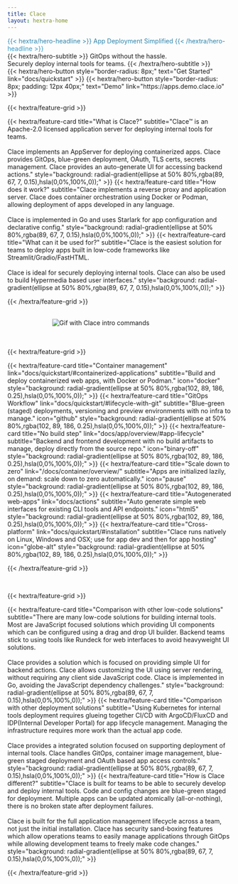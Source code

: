 ```yaml
---
title: Clace
layout: hextra-home
---
```


<div class="hx-mt-6 hx-mb-6" style="background: #277A9F; background: linear-gradient(180deg, #277A9F, #359ece); color: transparent; background-clip: text; -webkit-background-clip: text;">
{{< hextra/hero-headline >}}
  App Deployment Simplified
{{< /hextra/hero-headline >}}
</div>

<div class="hx-mb-10">
{{< hextra/hero-subtitle >}}
  GitOps without the hassle.&nbsp;<br class="sm:hx-block hx-hidden"/>
  Securely deploy internal tools for teams.
{{< /hextra/hero-subtitle >}}
</div>

<div class="hx-mb-4">
{{< hextra/hero-button style="border-radius: 8px;" text="Get Started" link="docs/quickstart" >}}
{{< hextra/hero-button style="border-radius: 8px; padding: 12px 40px;" text="Demo" link="https://apps.demo.clace.io" >}}
</div>

{{< hextra/feature-grid >}}

<!-- prettier-ignore --> {{< hextra/feature-card title="What is Clace?" subtitle="Clace™ is an Apache-2.0 licensed application server for deploying internal tools for teams.<br><br>Clace implements an AppServer for deploying containerized apps. Clace provides GitOps, blue-green deployment, OAuth, TLS certs, secrets management. Clace  provides an auto-generate UI for accessing backend actions." style="background: radial-gradient(ellipse at 50% 80%,rgba(89, 67, 7, 0.15),hsla(0,0%,100%,0));" >}}

<!-- prettier-ignore --> {{< hextra/feature-card title="How does it work?" subtitle="Clace implements a reverse proxy and application server. Clace does container orchestration using Docker or Podman, allowing deployment of apps developed in any language.<br><br>Clace is implemented in Go and uses Starlark for app configuration and declarative config." style="background: radial-gradient(ellipse at 50% 80%,rgba(89, 67, 7, 0.15),hsla(0,0%,100%,0));" >}}

<!-- prettier-ignore --> {{< hextra/feature-card title="What can it be used for?" subtitle="Clace is the easiest  solution for teams to deploy apps built in low-code frameworks like Streamlit/Gradio/FastHTML.<br><br> Clace is ideal for  securely deploying internal tools. Clace can also be used to build Hypermedia based user interfaces." style="background: radial-gradient(ellipse at 50% 80%,rgba(89, 67, 7, 0.15),hsla(0,0%,100%,0));" >}}

{{< /hextra/feature-grid >}}
<br>
<br>

<style>
  /* Apply width 60% for screens wider than 768px */
  @media screen and (min-width: 768px) {
    .responsive-picture {
      width: 60%;
    }
  }
</style>

<picture  class="responsive-picture" style="display: block; margin-left: auto; margin-right: auto;">
  <source media="(prefers-color-scheme: dark)" srcset="https://clace.io/intro_dark.gif">
  <source media="(prefers-color-scheme: light)" srcset="https://clace.io/intro_light.gif">
  <img alt="Gif with Clace intro commands" src="https://clace.io/intro_light.gif">
</picture>

<br>
<br>

{{< hextra/feature-grid >}}

<!-- prettier-ignore --> {{< hextra/feature-card title="Container management" link="docs/quickstart/#containerized-applications" subtitle="Build and deploy containerized web apps, with Docker or Podman."  icon="docker" style="background: radial-gradient(ellipse at 50% 80%,rgba(102, 89, 186, 0.25),hsla(0,0%,100%,0));" >}}

<!-- prettier-ignore --> {{< hextra/feature-card title="GitOps Workflow" link="docs/quickstart/#lifecycle-with-git" subtitle="Blue-green (staged) deployments, versioning and preview environments with no infra to manage."  icon="github" style="background: radial-gradient(ellipse at 50% 80%,rgba(102, 89, 186, 0.25),hsla(0,0%,100%,0));" >}}

<!-- prettier-ignore --> {{< hextra/feature-card title="No build step" link="docs/app/overview/#app-lifecycle" subtitle="Backend and frontend development with no build artifacts to manage, deploy directly from the source repo."  icon="binary-off" style="background: radial-gradient(ellipse at 50% 80%,rgba(102, 89, 186, 0.25),hsla(0,0%,100%,0));" >}}

<!-- prettier-ignore --> {{< hextra/feature-card title="Scale down to zero" link="/docs/container/overview/" subtitle="Apps are initialized lazily, on demand: scale down to zero automatically."  icon="pause" style="background: radial-gradient(ellipse at 50% 80%,rgba(102, 89, 186, 0.25),hsla(0,0%,100%,0));" >}}

<!-- prettier-ignore --> {{< hextra/feature-card title="Autogenerated web-apps" link="docs/actions" subtitle="Auto generate simple web interfaces for existing CLI tools and API endpoints."  icon="html5" style="background: radial-gradient(ellipse at 50% 80%,rgba(102, 89, 186, 0.25),hsla(0,0%,100%,0));" >}}

<!-- prettier-ignore --> {{< hextra/feature-card title="Cross-platform" link="docs/quickstart/#installation" subtitle="Clace runs natively on Linux, Windows and OSX; use for app dev and then for app hosting"  icon="globe-alt" style="background: radial-gradient(ellipse at 50% 80%,rgba(102, 89, 186, 0.25),hsla(0,0%,100%,0));" >}}

{{< /hextra/feature-grid >}}

<br>

{{< hextra/feature-grid >}}

<!-- prettier-ignore --> {{< hextra/feature-card title="Comparison with other low-code solutions" subtitle="There are many low-code solutions for building internal tools. Most are JavaScript focused solutions which providing UI components which can be configured using a drag and drop UI builder. Backend teams stick to using tools like Rundeck for web interfaces to avoid heavyweight UI solutions.<br><br>Clace provides a solution which is focused on providing simple UI for backend actions. Clace allows customizing the UI using server rendering, without requiring any client side JavaScript code. Clace is implemented in Go, avoiding the JavaScript dependency challenges." style="background: radial-gradient(ellipse at 50% 80%,rgba(89, 67, 7, 0.15),hsla(0,0%,100%,0));" >}}

<!-- prettier-ignore --> {{< hextra/feature-card title="Comparison with other deployment solutions" subtitle="Using Kubernetes for internal tools deployment requires glueing together CI/CD with ArgoCD/FluxCD and IDP(Internal Developer Portal) for app lifecycle management. Managing the infrastructure requires more work than the actual app code.<br><br>Clace provides a integrated solution focused on supporting deployment of internal tools. Clace handles GitOps, container image management, blue-green staged deployment and OAuth based app access controls." style="background: radial-gradient(ellipse at 50% 80%,rgba(89, 67, 7, 0.15),hsla(0,0%,100%,0));" >}}

<!-- prettier-ignore --> {{< hextra/feature-card title="How is Clace different?" subtitle="Clace is built for teams to be able to securely develop and deploy internal tools. Code and config changes are blue-green staged for deployment. Multiple apps can be updated atomically (all-or-nothing), there is no broken state after deployment failures. <br><br>Clace is built for the full application management lifecycle across a team, not just the initial installation. Clace has security sand-boxing features which allow operations teams to easily manage applications through GitOps while allowing development teams to freely make code changes." style="background: radial-gradient(ellipse at 50% 80%,rgba(89, 67, 7, 0.15),hsla(0,0%,100%,0));" >}}

{{< /hextra/feature-grid >}}

